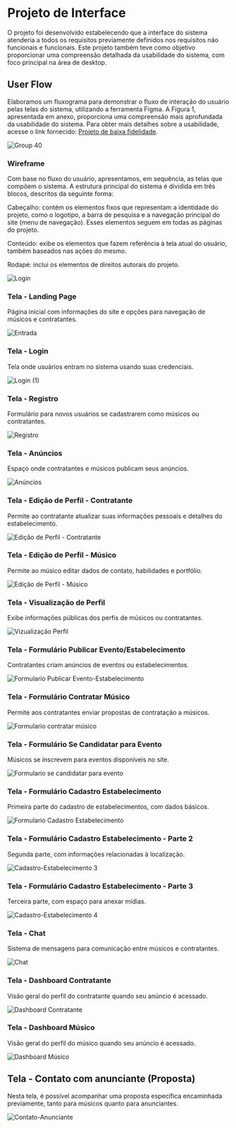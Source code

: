
# Projeto de Interface

O projeto foi desenvolvido estabelecendo que a interface do sistema atenderia a todos os requisitos previamente definidos nos requisitos não funcionais e funcionais. Este projeto também teve como objetivo proporcionar uma compreensão detalhada da usabilidade do sistema, com foco principal na área de desktop.

## User Flow

Elaboramos um fluxograma para demonstrar o fluxo de interação do usuário pelas telas do sistema, utilizando a ferramenta Figma. A Figura 1, apresentada em anexo, proporciona uma compreensão mais aprofundada da usabilidade do sistema. Para obter mais detalhes sobre a usabilidade, acesse o link fornecido: [Projeto de baixa fidelidade]([https://figma.com](https://www.figma.com/proto/onmbViV0CZKPLkAwXNwSYa/GigTime-(Prot%C3%B3tipo-Baixa-Fidelidade)?node-id=18-15&node-type=canvas&t=8xfFU7zfXHotIbdR-1&scaling=min-zoom&content-scaling=fixed&page-id=0%3A1&starting-point-node-id=18%3A15)).


![Group 40](https://github.com/user-attachments/assets/7eb280d2-a725-491b-a0a8-12556b1011cd)



### Wireframe

Com base no fluxo do usuário, apresentamos, em sequência, as telas que compõem o sistema. A estrutura principal do sistema é dividida em três blocos, descritos da seguinte forma:

Cabeçalho: contém os elementos fixos que representam a identidade do projeto, como o logotipo, a barra de pesquisa e a navegação principal do site (menu de navegação). Esses elementos seguem em todas as páginas do projeto.

Conteúdo: exibe os elementos que fazem referência à tela atual do usuário, também baseados nas ações do mesmo.

Rodapé: inclui os elementos de direitos autorais do projeto.

![Login](https://github.com/user-attachments/assets/3a32d049-0e39-4d96-a278-5678e5c93f6e)


### Tela - Landing Page

Página inicial com informações do site e opções para navegação de músicos e contratantes.

![Entrada](https://github.com/user-attachments/assets/d37e46a3-bb13-4fc1-9bfe-d7aee0ab2872)

### Tela - Login

Tela onde usuários entram no sistema usando suas credenciais.

![Login (1)](https://github.com/user-attachments/assets/ca130179-37b3-4cb4-8678-a83b529f1a4f)


### Tela - Registro

Formulário para novos usuários se cadastrarem como músicos ou contratantes.

![Registro](https://github.com/user-attachments/assets/108b8f34-3b5e-4a2c-ad3a-ecc07e882558)


### Tela - Anúncios

Espaço onde contratantes e músicos publicam seus anúncios.

![Anúncios](https://github.com/user-attachments/assets/d979cbc0-aa8b-4274-b67d-1516b1b0d039)


### Tela - Edição de Perfil - Contratante

Permite ao contratante atualizar suas informações pessoais e detalhes do estabelecimento.

![Edição de Perfil - Contratante](https://github.com/user-attachments/assets/a23492c2-5581-4b6a-8c16-c4c368d1e4f2)


### Tela - Edição de Perfil - Músico

Permite ao músico editar dados de contato, habilidades e portfólio.

![Edição de Perfil - Músico](https://github.com/user-attachments/assets/0256d831-e6ca-4969-a9eb-288ab19b2b14)


### Tela - Visualização de Perfil

Exibe informações públicas dos perfis de músicos ou contratantes.

![Vizualização Perfil](https://github.com/user-attachments/assets/42e7d94b-4ecb-4516-a25b-d02a6d90437b)


### Tela - Formulário Publicar Evento/Estabelecimento

Contratantes criam anúncios de eventos ou estabelecimentos.

![Formulario Publicar Evento-Estabelecimento](https://github.com/user-attachments/assets/854bfa59-f82a-4afa-995e-95b3e4899b98)


### Tela - Formulário Contratar Músico

Permite aos contratantes enviar propostas de contratação a músicos.

![Formulario contratar músico](https://github.com/user-attachments/assets/0a924125-0e5d-430d-8f7c-f37d35f18e66)


### Tela - Formulário Se Candidatar para Evento

Músicos se inscrevem para eventos disponíveis no site.

![Formulario se candidatar para evento](https://github.com/user-attachments/assets/24a0b215-f2a4-4155-be22-d975ffbd4a85)

### Tela - Formulário Cadastro Estabelecimento

Primeira parte do cadastro de estabelecimentos, com dados básicos.

![Formulario Cadastro Estabelecimento](https://github.com/user-attachments/assets/42f04279-e5c0-443f-9cf1-805872b7ff21)

### Tela - Formulário Cadastro Estabelecimento - Parte 2

Segunda parte, com informações relacionadas à localização.

![Cadastro-Estabelecimento 3](https://github.com/user-attachments/assets/4e5ba347-7265-4eda-880f-626ff5f19f09)


### Tela - Formulário Cadastro Estabelecimento - Parte 3

Terceira parte, com espaço para anexar mídias.

![Cadastro-Estabelecimento 4](https://github.com/user-attachments/assets/53c8ec9e-5f4f-4614-b975-cb7590046d3d)


### Tela - Chat

Sistema de mensagens para comunicação entre músicos e contratantes.

![Chat](https://github.com/user-attachments/assets/d8ebe5f2-9672-4167-85cb-cf2ab159230a)

### Tela - Dashboard Contratante

Visão geral do perfil do contratante quando seu anúncio é acessado.

![Dashboard Contratante](https://github.com/user-attachments/assets/949eb83d-1448-4ddf-b276-4316fac811e9)

### Tela - Dashboard Músico

Visão geral do perfil do músico quando seu anúncio é acessado.

![Dashboard Músico](https://github.com/user-attachments/assets/276755a1-30a9-47c0-892e-d8acbd481f26)


## Tela - Contato com anunciante (Proposta)

Nesta tela, é possível acompanhar uma proposta específica encaminhada previamente, tanto para músicos quanto para anunciantes.

![Contato-Anunciante](https://github.com/user-attachments/assets/ba496d79-d8b8-48e7-a713-b788f3dd13cc)


